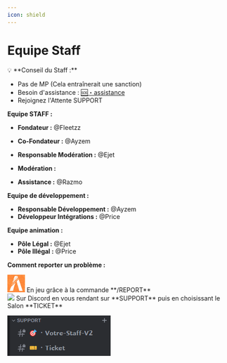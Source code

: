 ```yaml
---
icon: shield
---
```


# Equipe Staff


<aside>
💡 **Conseil du Staff :**

- Pas de MP (Cela entraînerait une sanction)
- Besoin d'assistance : [🆘・assistance](https://discordapp.com/channels/1096757086706225192/1096799346823020596)
- Rejoignez l'Attente SUPPORT
</aside>

**Equipe STAFF :**

- **Fondateur :** @Fleetzz
- **Co-Fondateur :** @Ayzem

- **Responsable Modération :** @Ejet
- **Modération :** 
- **Assistance :** @Razmo

**Equipe de développement :**

- **Responsable Développement :** @Ayzem
- **Développeur Intégrations  :** @Price

**Equipe animation :**

- **Pôle Légal :** @Ejet
- **Pôle Illégal :** @Price

**Comment reporter un problème :**

<aside>
<img src="/images/fivem.webp" width="40px" /> En jeu grâce à la commande **/REPORT**

</aside>

<aside>
<img src="/images/discord-icon.jpg" width="40px" /> Sur Discord en vous rendant sur **SUPPORT** puis en choisissant le Salon **TICKET**

</aside>

![image.png](/images/salon.png)
